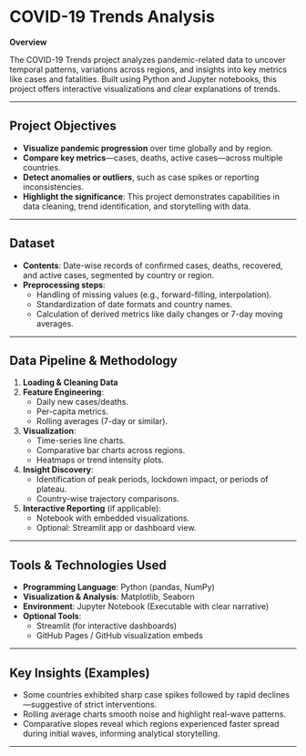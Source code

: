 # COVID-19 Trends Analysis

**Overview**

The COVID-19 Trends project analyzes pandemic-related data to uncover temporal patterns, variations across regions, and insights into key metrics like cases and fatalities. Built using Python and Jupyter notebooks, this project offers interactive visualizations and clear explanations of trends.

---

##  Project Objectives

- **Visualize pandemic progression** over time globally and by region.
- **Compare key metrics**—cases, deaths, active cases—across multiple countries.
- **Detect anomalies or outliers**, such as case spikes or reporting inconsistencies.
- **Highlight the significance**: This project demonstrates capabilities in data cleaning, trend identification, and storytelling with data.

---

##  Dataset

- **Contents**: Date-wise records of confirmed cases, deaths, recovered, and active cases, segmented by country or region.
- **Preprocessing steps**:
  - Handling of missing values (e.g., forward-filling, interpolation).
  - Standardization of date formats and country names.
  - Calculation of derived metrics like daily changes or 7-day moving averages.

---

##  Data Pipeline & Methodology

1. **Loading & Cleaning Data**  
2. **Feature Engineering**:
   - Daily new cases/deaths.
   - Per-capita metrics.
   - Rolling averages (7-day or similar).
3. **Visualization**:
   - Time-series line charts.
   - Comparative bar charts across regions.
   - Heatmaps or trend intensity plots.
4. **Insight Discovery**:
   - Identification of peak periods, lockdown impact, or periods of plateau.
   - Country-wise trajectory comparisons.
5. **Interactive Reporting** (if applicable):
   - Notebook with embedded visualizations.
   - Optional: Streamlit app or dashboard view.

---

##  Tools & Technologies Used

- **Programming Language**: Python (pandas, NumPy)
- **Visualization & Analysis**: Matplotlib, Seaborn
- **Environment**: Jupyter Notebook (Executable with clear narrative)
- **Optional Tools**: 
  - Streamlit (for interactive dashboards)
  - GitHub Pages / GitHub visualization embeds

---

##  Key Insights (Examples)

- Some countries exhibited sharp case spikes followed by rapid declines—suggestive of strict interventions.
- Rolling average charts smooth noise and highlight real-wave patterns.
- Comparative slopes reveal which regions experienced faster spread during initial waves, informing analytical storytelling.

---

